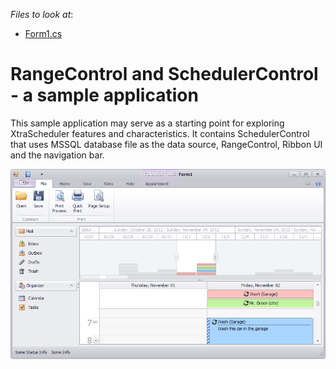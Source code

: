 <!-- default file list -->
*Files to look at*:

* [Form1.cs](./CS/SampleSchedulerRangeControl/Form1.cs)
<!-- default file list end -->
# RangeControl and SchedulerControl - a sample application


<p>This sample application may serve as a starting point for exploring XtraScheduler features and characteristics. It contains SchedulerControl that uses MSSQL database file as the data source, RangeControl, Ribbon UI and the navigation bar.</p><p><img src="https://raw.githubusercontent.com/DevExpress-Examples/rangecontrol-and-schedulercontrol-a-sample-application-e4287/13.1.4+/media/993db193-5874-4346-bf6d-4a9da33c5206.png"></p><p><br />
</p>

<br/>


